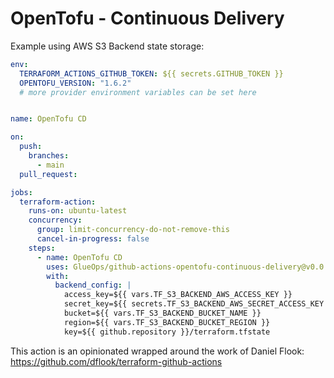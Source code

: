 # OpenTofu - Continuous Delivery

Example using AWS S3 Backend state storage:

```yaml
env:
  TERRAFORM_ACTIONS_GITHUB_TOKEN: ${{ secrets.GITHUB_TOKEN }}
  OPENTOFU_VERSION: "1.6.2"
  # more provider environment variables can be set here


name: OpenTofu CD

on:
  push:
    branches:
      - main
  pull_request:

jobs:
  terraform-action:
    runs-on: ubuntu-latest
    concurrency:
      group: limit-concurrency-do-not-remove-this
      cancel-in-progress: false
    steps:
      - name: OpenTofu CD              
        uses: GlueOps/github-actions-opentofu-continuous-delivery@v0.0.5
        with:
          backend_config: |
            access_key=${{ vars.TF_S3_BACKEND_AWS_ACCESS_KEY }}
            secret_key=${{ secrets.TF_S3_BACKEND_AWS_SECRET_ACCESS_KEY }}
            bucket=${{ vars.TF_S3_BACKEND_BUCKET_NAME }}
            region=${{ vars.TF_S3_BACKEND_BUCKET_REGION }}
            key=${{ github.repository }}/terraform.tfstate
```

This action is an opinionated wrapped around the work of Daniel Flook: https://github.com/dflook/terraform-github-actions



